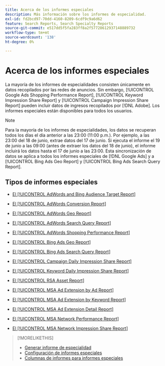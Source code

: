```yaml
---
title: Acerca de los informes especiales
description: Más información sobre los informes de especialidad.
exl-id: fd2bcd97-70dd-4160-8209-6cdf9c9a6d62
feature: Search Reports, Search Specialty Reports
source-git-commit: e517dd5f5fa283ff8a2f57728612937148889732
workflow-type: tm+mt
source-wordcount: '138'
ht-degree: 0%

---
```


# Acerca de los informes especiales

La mayoría de los informes de especialidades consisten únicamente en datos recopilados por las redes de anuncios. Sin embargo, [!UICONTROL Google Ads Shopping Performance Report], [!UICONTROL Keyword Impression Share Report] y [!UICONTROL Campaign Impression Share Report] pueden incluir datos de ingresos recopilados por [!DNL Adobe]. Los informes especiales están disponibles para todos los usuarios.

>[!NOTE]
>
>Para la mayoría de los informes de especialidades, los datos se recuperan todos los días el día anterior a las 23:00 (11:00 p.m.). Por ejemplo, a las 23:00 del 18 de junio, extrae datos del 17 de junio. Si ejecuta el informe el 19 de junio a las 09:00 (antes de extraer los datos del 18 de junio), el informe incluirá los datos hasta el 17 de junio a las 23:00. Esta sincronización de datos se aplica a todos los informes especiales de [!DNL Google Ads] y a [!UICONTROL Bing Ads Geo Report] y [!UICONTROL Bing Ads Search Query Report].

## Tipos de informes especiales

* [El [!UICONTROL AdWords and Bing Audience Target Report]](/help/search-social-commerce/reports/management/specialty/adwords-bing-audience-target-report.md)

* [El [!UICONTROL AdWords Conversion Report]](/help/search-social-commerce/reports/management/specialty/adwords-conversion-report.md)

* [El [!UICONTROL AdWords Geo Report]](/help/search-social-commerce/reports/management/specialty/adwords-geo-report.md)

* [El [!UICONTROL AdWords Search Query Report]](/help/search-social-commerce/reports/management/specialty/adwords-search-query-report.md)

* [El [!UICONTROL AdWords Shopping Performance Report]](/help/search-social-commerce/reports/management/specialty/adwords-shopping-performance-report.md)

* [El [!UICONTROL Bing Ads Geo Report]](/help/search-social-commerce/reports/management/specialty/bing-ads-geo-report.md)

* [El [!UICONTROL Bing Ads Search Query Report]](/help/search-social-commerce/reports/management/specialty/bing-ads-search-query-report.md)

* [El [!UICONTROL Campaign Daily Impression Share Report]](/help/search-social-commerce/reports/management/specialty/campaign-daily-impression-share-report.md)

* [El [!UICONTROL Keyword Daily Impression Share Report]](/help/search-social-commerce/reports/management/specialty/keyword-daily-impression-share-report.md)

* [El [!UICONTROL RSA Asset Report]](/help/search-social-commerce/reports/management/specialty/rsa-asset-report.md)

* [El [!UICONTROL MSA Ad Extension by Ad Report]](msa-ad-extension-detail-report.md)

* [El [!UICONTROL MSA Ad Extension by Keyword Report]](msa-ad-extension-by-keyword-report.md)

* [El [!UICONTROL MSA Ad Extension Detail Report]](msa-ad-extension-by-ad-report.md)

* [El [!UICONTROL MSA Network Performance Report]](msa-network-performance-report.md)

* [El [!UICONTROL MSA Network Impression Share Report]](msa-network-impression-share-report.md)

>[!MORELIKETHIS]
>
>* [Generar informe de especialidad](/help/search-social-commerce/reports/management/specialty/specialty-report-generate.md)
>* [Configuración de informes especiales](/help/search-social-commerce/reports/management/specialty/specialty-report-settings.md)
>* [Columnas de informes para informes especiales](/help/search-social-commerce/reports/management/specialty/specialty-report-columns.md)

